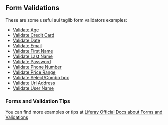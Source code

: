 
## Form Validations

These are some useful aui taglib form validators examples:

* [Validate Age](examples/validate-age.jsp)
* [Validate Credit Card](examples/validate-credit-card.jsp)
* [Validate Date](examples/validate-date.jsp)
* [Validate Email](examples/validate-email.jsp)
* [Validate First Name](examples/validate-first-name.jsp)
* [Validate Last Name](examples/validate-last-name.jsp)
* [Validate Password](examples/validate-password.jsp)
* [Validate Phone Number](examples/validate-phone-number.jsp)
* [Validate Price Range](examples/validate-price-range.jsp)
* [Validate Select/Combo box](examples/validate-select.jsp)
* [Validate Url Address](examples/validate-url-address.jsp)
* [Validate User Name](examples/validate-user-name.jsp)

### Forms and Validation Tips

You can find more examples or tips at [Liferay Official Docs about Forms and Validations](https://dev.liferay.com/develop/tutorials/-/knowledge_base/7-0/forms-and-validation)
